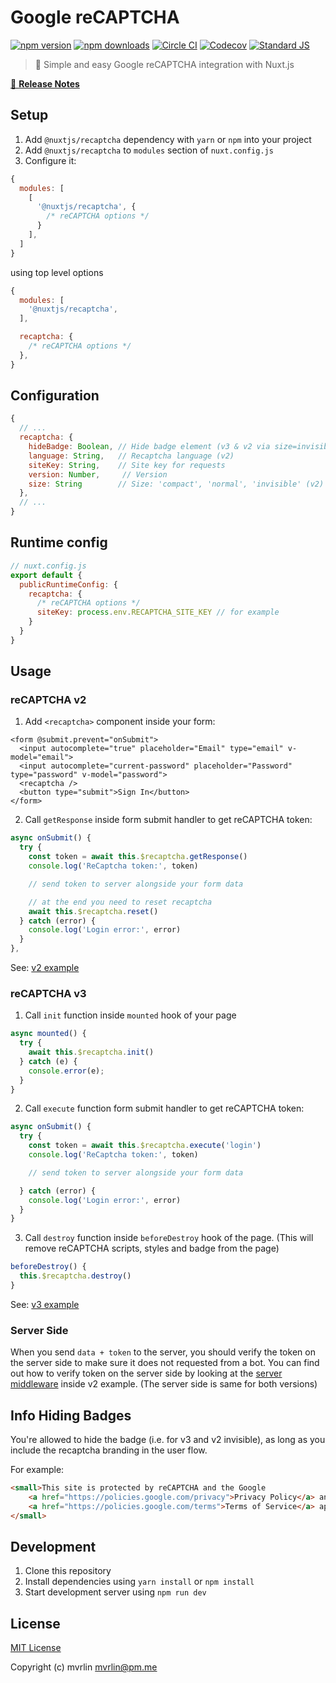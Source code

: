 # Google reCAPTCHA

[![npm version][npm-version-src]][npm-version-href]
[![npm downloads][npm-downloads-src]][npm-downloads-href]
[![Circle CI][circle-ci-src]][circle-ci-href]
[![Codecov][codecov-src]][codecov-href]
[![Standard JS][standard-js-src]][standard-js-href]

> 🤖 Simple and easy Google reCAPTCHA integration with Nuxt.js

[📖 **Release Notes**](./CHANGELOG.md)

## Setup

1. Add `@nuxtjs/recaptcha` dependency with `yarn` or `npm` into your project
2. Add `@nuxtjs/recaptcha` to `modules` section of `nuxt.config.js`
3. Configure it:

```js
{
  modules: [
    [
      '@nuxtjs/recaptcha', {
        /* reCAPTCHA options */
      }
    ],
  ]
}
```

using top level options

```js
{
  modules: [
    '@nuxtjs/recaptcha',
  ],

  recaptcha: {
    /* reCAPTCHA options */
  },
}
```

## Configuration

```js
{
  // ...
  recaptcha: {
    hideBadge: Boolean, // Hide badge element (v3 & v2 via size=invisible)
    language: String,   // Recaptcha language (v2)
    siteKey: String,    // Site key for requests
    version: Number,     // Version
    size: String        // Size: 'compact', 'normal', 'invisible' (v2)
  },
  // ...
}
```

## Runtime config

```js
// nuxt.config.js
export default {
  publicRuntimeConfig: {
    recaptcha: {
      /* reCAPTCHA options */
      siteKey: process.env.RECAPTCHA_SITE_KEY // for example
    }
  }
}
```

## Usage

### reCAPTCHA v2

1. Add `<recaptcha>` component inside your form:

```vue
<form @submit.prevent="onSubmit">
  <input autocomplete="true" placeholder="Email" type="email" v-model="email">
  <input autocomplete="current-password" placeholder="Password" type="password" v-model="password">
  <recaptcha />
  <button type="submit">Sign In</button>
</form>
```

2. Call `getResponse` inside form submit handler to get reCAPTCHA token:

```js
async onSubmit() {
  try {
    const token = await this.$recaptcha.getResponse()
    console.log('ReCaptcha token:', token)

    // send token to server alongside your form data

    // at the end you need to reset recaptcha
    await this.$recaptcha.reset()
  } catch (error) {
    console.log('Login error:', error)
  }
},
```
See: [v2 example](https://github.com/nuxt-community/recaptcha-module/tree/master/example/v2)

### reCAPTCHA v3

1. Call `init` function inside `mounted` hook of your page

```js
async mounted() {
  try {
    await this.$recaptcha.init()
  } catch (e) {
    console.error(e);
  }
}
```

2. Call `execute` function form submit handler to get reCAPTCHA token:

```js
async onSubmit() {
  try {
    const token = await this.$recaptcha.execute('login')
    console.log('ReCaptcha token:', token)

    // send token to server alongside your form data

  } catch (error) {
    console.log('Login error:', error)
  }
}
```

3. Call `destroy` function inside `beforeDestroy` hook of the page. (This will remove reCAPTCHA scripts, styles and badge from the page)

```js
beforeDestroy() {
  this.$recaptcha.destroy()
}
```

See: [v3 example](https://github.com/nuxt-community/recaptcha-module/tree/master/example/v3)


### Server Side

When you send `data + token` to the server, you should verify the token on the server side to make sure it does not requested from a bot.
You can find out how to verify token on the server side by looking at the [server middleware](https://github.com/nuxt-community/recaptcha-module/tree/master/example/v2/api/recaptcha.js) inside v2 example. (The server side is same for both versions)


## Info Hiding Badges

You're allowed to hide the badge (i.e. for v3 and v2 invisible), as long as you include the recaptcha branding in the user flow.

For example:

```html
<small>This site is protected by reCAPTCHA and the Google 
    <a href="https://policies.google.com/privacy">Privacy Policy</a> and
    <a href="https://policies.google.com/terms">Terms of Service</a> apply.
</small>
```

## Development

1. Clone this repository
2. Install dependencies using `yarn install` or `npm install`
3. Start development server using `npm run dev`

## License

[MIT License](./LICENSE)

Copyright (c) mvrlin <mvrlin@pm.me>

<!-- Badges -->
[npm-version-src]: https://img.shields.io/npm/dt/@nuxtjs/recaptcha.svg?style=flat-square
[npm-version-href]: https://npmjs.com/package/@nuxtjs/recaptcha
[npm-downloads-src]: https://img.shields.io/npm/v/@nuxtjs/recaptcha/latest.svg?style=flat-square
[npm-downloads-href]: https://npmjs.com/package/@nuxtjs/recaptcha
[circle-ci-src]: https://img.shields.io/circleci/project/github/nuxt-community/recaptcha-module.svg?style=flat-square
[circle-ci-href]: https://circleci.com/gh/nuxt-community/recaptcha-module
[codecov-src]: https://img.shields.io/codecov/c/github/nuxt-community/recaptcha-module.svg?style=flat-square
[codecov-href]: https://codecov.io/gh/@nuxtjs/recaptcha
[standard-js-src]: https://img.shields.io/badge/code_style-standard-brightgreen.svg?style=flat-square
[standard-js-href]: https://standardjs.com
